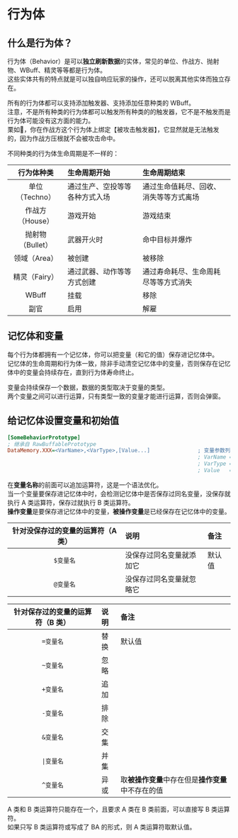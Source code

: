 # 行为体



## 什么是行为体？

行为体（Behavior）是可以**独立刷新数据**的实体，常见的单位、作战方、抛射物、WBuff、精灵等等都是行为体。  
这些实体共有的特点就是可以独自响应玩家的操作，还可以脱离其他实体而独立存在。  

所有的行为体都可以支持添加触发器、支持添加任意种类的 WBuff。  
注意，不是所有种类的行为体都可以触发所有种类的的触发器，它不是不触发而是行为体可能没有这方面的能力。  
栗如🌰，你在作战方这个行为体上绑定【被攻击触发器】，它显然就是无法触发的，因为作战方压根就不会被攻击命中。

不同种类的行为体生命周期是不一样的：

|行为体种类|生命周期开始|生命周期结束|
|:-:|:-|:-|
|单位（Techno）|通过生产、空投等等各种方式入场|通过生命值耗尽、回收、消失等等方式离场|
|作战方（House）|游戏开始|游戏结束|
|抛射物（Bullet）|武器开火时|命中目标并爆炸|
|领域（Area）|被创建|被移除|
|精灵（Fairy）|通过武器、动作等等方式创建|通过寿命耗尽、生命周耗尽等等方式消失|
|WBuff|挂载|移除|
|副官|启用|解雇|



## 记忆体和变量

每个行为体都拥有一个记忆体，你可以把变量（和它的值）保存进记忆体中。  
记忆体的生命周期和行为体一致，除非手动清空记忆体中的变量，否则保存在记忆体中的变量会持续存在，直到行为体寿命终止。

变量会持续保存一个数据，数据的类型取决于变量的类型。  
两个变量之间可以进行运算，只有类型一致的变量才能进行运算，否则会弹窗。



## 给记忆体设置变量和初始值

```ini
[SomeBehaviorPrototype]
; 继承自 RawBuffablePrototype
DataMemory.XXX=<VarName>,<VarType>,[Value...]               ; 变量参数列表 , XXX 是可以随便写的 , 不要超过 32 个字符 , 只是为了标签不重名
                                                            ; VarName = 变量名称 , 必要 , 可以随便写 , 但是长度不少少于 4 个字符
                                                            ; VarType = 变量类型 , 必要 , 取值范围 : int = 整数 , double = 浮点数 , string = 文本 , techno = 单位
                                                            ; Value   = 值 , 可选 , 可以写多项 , 类型需要和变量匹配 , 否则可能弹窗 , 默认值 : 空
```

在**变量名称**的前面可以追加运算符，这是一个语法优化。  
当一个变量要保存进记忆体中时，会检测记忆体中是否保存过同名变量，没保存就执行 A 类运算符，保存过就执行 B 类运算符。  
**操作变量**是要保存进记忆体中的变量，**被操作变量**是已经保存在记忆体中的变量。

|针对没保存过的变量的运算符（A 类）|说明|备注|
|:-:|:-|:-|
|`$变量名`|没保存过同名变量就添加它|默认值|
|`@变量名`|没保存过同名变量就忽略它||

|针对保存过的变量的运算符（B 类）|说明|备注|
|:-:|:-|:-|
|`=变量名`|替换|默认值|
|`~变量名`|忽略||
|`+变量名`|追加||
|`-变量名`|排除||
|`&变量名`|交集||
|`\|变量名`|并集||
|`^变量名`|异或|取**被操作变量**中存在但是**操作变量**中不存在的值|

A 类和 B 类运算符只能存在一个，且要求 A 类在 B 类前面，可以直接写 B 类运算符。  
如果只写 B 类运算符或写成了 BA 的形式，则 A 类运算符取默认值。